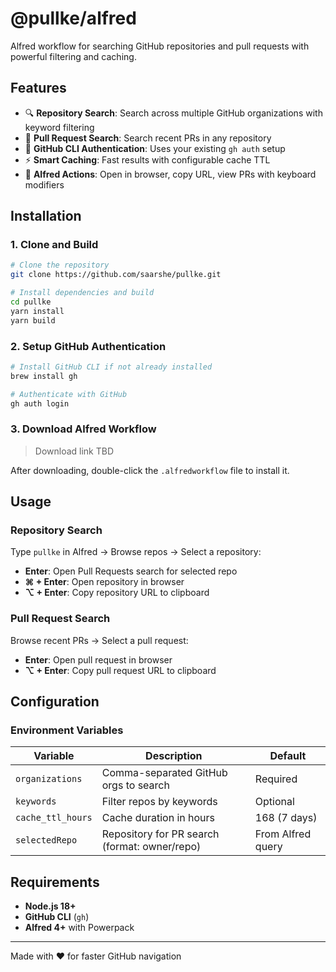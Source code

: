 # @pullke/alfred

Alfred workflow for searching GitHub repositories and pull requests with powerful filtering and caching.

## Features

- 🔍 **Repository Search**: Search across multiple GitHub organizations with keyword filtering
- 🔀 **Pull Request Search**: Search recent PRs in any repository  
- 🔐 **GitHub CLI Authentication**: Uses your existing `gh auth` setup
- ⚡ **Smart Caching**: Fast results with configurable cache TTL
- 🎯 **Alfred Actions**: Open in browser, copy URL, view PRs with keyboard modifiers

## Installation

### 1. Clone and Build

```bash
# Clone the repository
git clone https://github.com/saarshe/pullke.git

# Install dependencies and build
cd pullke
yarn install
yarn build
```

### 2. Setup GitHub Authentication

```bash
# Install GitHub CLI if not already installed
brew install gh

# Authenticate with GitHub
gh auth login
```

### 3. Download Alfred Workflow

> Download link TBD

After downloading, double-click the `.alfredworkflow` file to install it.

## Usage

### Repository Search
Type `pullke` in Alfred → Browse repos → Select a repository:

- **Enter**: Open Pull Requests search for selected repo
- **⌘ + Enter**: Open repository in browser  
- **⌥ + Enter**: Copy repository URL to clipboard

### Pull Request Search  
Browse recent PRs → Select a pull request:

- **Enter**: Open pull request in browser
- **⌥ + Enter**: Copy pull request URL to clipboard

## Configuration

### Environment Variables

| Variable | Description | Default |
|----------|-------------|---------|
| `organizations` | Comma-separated GitHub orgs to search | Required |
| `keywords` | Filter repos by keywords | Optional |
| `cache_ttl_hours` | Cache duration in hours | 168 (7 days) |
| `selectedRepo` | Repository for PR search (format: owner/repo) | From Alfred query |

## Requirements

- **Node.js 18+**
- **GitHub CLI** (`gh`)
- **Alfred 4+** with Powerpack

---

Made with ❤️ for faster GitHub navigation